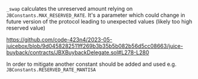 `_swap` calculates the unreserved amount relying on `JBConstants.MAX_RESERVED_RATE`. It's a parameter which could change in future version of the protocol leading to unexpected values (likely too high reserved value)

https://github.com/code-423n4/2023-05-juicebox/blob/9d0458282511ff269b3b35b5b082b56d5cc08663/juice-buyback/contracts/JBXBuybackDelegate.sol#L278-L280

In order to mitigate another constant should be added and used e.g. `JBConstants.RESERVED_RATE_MANTISA`